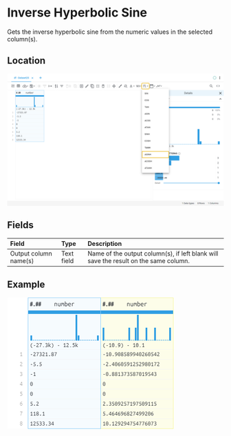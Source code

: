 # Inverse Hyperbolic Sine
Gets the inverse hyperbolic sine from the numeric values in the selected column(s).
## Location
![Inverse Hyperbolic Sine on the interface](../../docs/screenshots/location/asinh.png)
## Fields
| Field | Type | Description |
| :--- | :--- | :--- |
| Output column name(s) | Text field | Name of the output column(s), if left blank will save the result on the same column. |
## Example
![Inverse Hyperbolic Sine example](../../docs/screenshots/table/asinh.png)